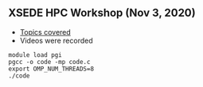 ## XSEDE HPC Workshop (Nov 3, 2020)

- [Topics covered](https://www.psc.edu/hpc-workshop-series/openmp)
- Videos were recorded 

```
module load pgi
pgcc -o code -mp code.c
export OMP_NUM_THREADS=8
./code
```
